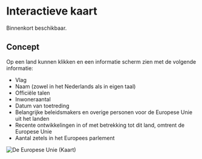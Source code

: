 # Interactieve kaart
Binnenkort beschikbaar.

## Concept
Op een land kunnen klikken en een informatie scherm zien met de volgende informatie:

- Vlag
- Naam (zowel in het Nederlands als in eigen taal)
- Officiële talen
- Inwoneraantal
- Datum van toetreding
- Belangrijke beleidsmakers en overige personen voor de Europese Unie uit het landen
- Recente ontwikkelingen in of met betrekking tot dit land, omtrent de Europese Unie
- Aantal zetels in het Europees parlement

![De Europese Unie (Kaart)](https://upload.wikimedia.org/wikipedia/commons/thumb/0/04/European_Union_map.svg/2000px-European_Union_map.svg.png)
